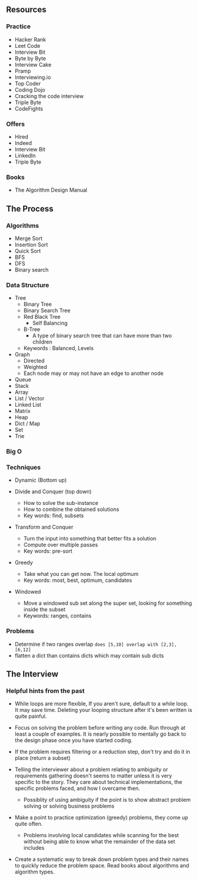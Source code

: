 

## Resources

### Practice
- Hacker Rank
- Leet Code
- Interview Bit
- Byte by Byte
- Interview Cake
- Pramp
- Interviewing.io
- Top Coder
- Coding Dojo
- Cracking the code interview
- Triple Byte
- CodeFights

### Offers
- Hired
- Indeed
- Interview Bit
- LinkedIn
- Triple Byte

### Books
- The Algorithm Design Manual

## The Process

### Algorithms
- Merge Sort
- Insertion Sort
- Quick Sort
- BFS 
- DFS
- Binary search

### Data Structure
- Tree
  - Binary Tree
  - Binary Search Tree 
  - Red Black Tree
    - Self Balancing 
  - B-Tree
    - A type of binary search tree that can have more than two children 
  - Keywords : Balanced, Levels 
- Graph
  - Directed
  - Weighted
  - Each node may or may not have an edge to another node 
- Queue
- Stack
- Array
- List / Vector
- Linked List
- Matrix
- Heap
- Dict / Map
- Set
- Trie 

### Big O

### Techniques

- Dynamic (Bottom up)
  
- Divide and Conquer (top down)
  - How to solve the sub-instance
  - How to combine the obtained solutions
  - Key words: find, subsets

- Transform and Conquer 
  - Turn the input into something that better fits a solution
  - Compute over multiple passes
  - Key words: pre-sort
  
- Greedy 
  - Take what you can get now. The local optimum 
  - Key words: most, best, optimum, candidates 
  
- Windowed 
  - Move a windowed sub set along the super set, looking for something inside the subset 
  - Keywords: ranges, contains
  
### Problems
 - Determine if two ranges overlap `does [5,10] overlap with [2,3], [6,12]`
 - flatten a dict than contains dicts which may contain sub dicts 

## The Interview

### Helpful hints from the past

- While loops are more flexible, If you aren't sure, default to a while loop. It may save time. Deleting your looping structure after it's been written is quite painful. 

- Focus on solving the problem before writing any code. Run through at least a couple of examples. It is nearly possible to mentally go back to the design phase once you have started coding.

- If the problem requires filtering or a reduction step, don't try and do it in place (return a subset) 

- Telling the interviewer about a problem relating to ambiguity or requirements gathering doesn't seems to matter unless it is very specific to the story. They care about technical implementations, the specific problems faced, and how I overcame then. 
  - Possiblity of using ambiguity if the point is to show abstract problem solving or solving business problems
  
- Make a point to practice optimization (greedy) problems, they come up quite often. 
  - Problems involving local candidates while scanning for the best without being able to know what the remainder of the data set includes
  
- Create a systematic way to break down problem types and their names to quickly reduce the problem space. Read books about algorithms and algorithm types. 


